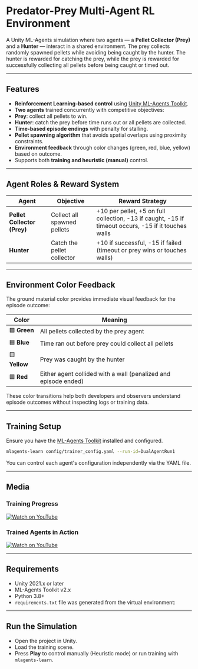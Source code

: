 
# Predator-Prey Multi-Agent RL Environment

A Unity ML-Agents simulation where two agents — a **Pellet Collector (Prey)** and a **Hunter** — interact in a shared environment. The prey collects randomly spawned pellets while avoiding being caught by the hunter. The hunter is rewarded for catching the prey, while the prey is rewarded for successfully collecting all pellets before being caught or timed out.

---

## Features

- **Reinforcement Learning-based control** using [Unity ML-Agents Toolkit](https://github.com/Unity-Technologies/ml-agents).
- **Two agents** trained concurrently with competitive objectives:
- **Prey**: collect all pellets to win.
- **Hunter**: catch the prey before time runs out or all pellets are collected.
- **Time-based episode endings** with penalty for stalling.
- **Pellet spawning algorithm** that avoids spatial overlaps using proximity constraints.
- **Environment feedback** through color changes (green, red, blue, yellow) based on outcome.
- Supports both **training and heuristic (manual)** control.

---

## Agent Roles & Reward System

| Agent | Objective | Reward Strategy |
|-------|-----------|-----------------|
| **Pellet Collector (Prey)** | Collect all spawned pellets | +10 per pellet, +5 on full collection, -13 if caught, -15 if timeout occurs, -15 if it touches walls |
| **Hunter** | Catch the pellet collector | +10 if successful, -15 if failed (timeout or prey wins or touches walls) |

---

## Environment Color Feedback

The ground material color provides immediate visual feedback for the episode outcome:

| Color | Meaning |
|-------|---------|
| 🟩 **Green** | All pellets collected by the prey agent |
| 🟦 **Blue** | Time ran out before prey could collect all pellets |
| 🟨 **Yellow** | Prey was caught by the hunter |
| 🟥 **Red** | Either agent collided with a wall (penalized and episode ended) |

These color transitions help both developers and observers understand episode outcomes without inspecting logs or training data.

---

## Training Setup

Ensure you have the [ML-Agents Toolkit](https://github.com/Unity-Technologies/ml-agents) installed and configured.

```bash
mlagents-learn config/trainer_config.yaml --run-id=DualAgentRun1
```

You can control each agent's configuration independently via the YAML file.

---

## Media

### Training Progress
[![Watch on YouTube](https://img.youtube.com/vi/loYZeJFcyI8/0.jpg)](https://www.youtube.com/watch?v=loYZeJFcyI8&ab_channel=OkanSa%C4%9Flam)


### Trained Agents in Action
[![Watch on YouTube](https://img.youtube.com/vi/Pilrd2wEAVA/0.jpg)](https://www.youtube.com/watch?v=Pilrd2wEAVA&ab_channel=OkanSa%C4%9Flam)

---

## Requirements

- Unity 2021.x or later
- ML-Agents Toolkit v2.x
- Python 3.8+
- `requirements.txt` file was generated from the virtual environment:
  
---

## Run the Simulation

- Open the project in Unity.
- Load the training scene.
- Press **Play** to control manually (Heuristic mode) or run training with `mlagents-learn`.
